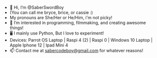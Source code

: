 - 👋 Hi, I’m @SaberSwordBoy
- (You can call me bryce, brice, or cassie :)
- My pronouns are She/Her or He/Him, i'm not picky!
- 👀 I’m interested in programming, filmmaking, and creating awesome things!
- 🖥 I mainly use Python, But I love to experiment!
- Devices: Parrot OS Laptop | Raspi 4 (2) | Raspi 0 | Windows 10 Laptop | Apple Iphone 12 | Ipad Mini 4 
- 📫 Contact me at sabercodeboy@gmail.com for whatever reasons!

<!---
SaberSwordBoy/SaberSwordBoy is a ✨ special ✨ repository because its `README.md` (this file) appears on your GitHub profile.
You can click the Preview link to take a look at your changes.
--->
